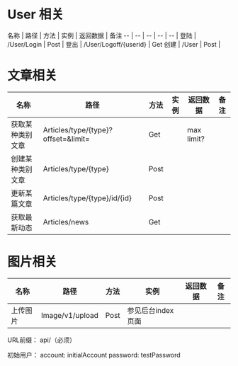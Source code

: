 # User 相关

名称 | 路径 | 方法 | 实例 | 返回数据 | 备注
-- | -- | -- | -- | -- |
登陆 | /User/Login | Post |
登出 | /User/Logoff/{userid} | Get
创建 | /User | Post |

# 文章相关

名称 | 路径 | 方法 | 实例 | 返回数据 | 备注 
-- | -- | -- | -- | -- | -- |
获取某种类别文章 | Articles/type/{type}?offset=&limit= | Get | | max limit?
创建某种类别文章 | Articles/type/{type} | Post
更新某篇文章 | Articles/type/{type}/id/{id} | Post
获取最新动态 | Articles/news | Get 

# 图片相关
名称 | 路径 | 方法 | 实例 | 返回数据 | 备注
-- | -- | -- | -- | -- | -- |
上传图片 | Image/v1/upload | Post | 参见后台index页面

URL前缀： api/（必须）

初始用户：
account: initialAccount
password: testPassword
